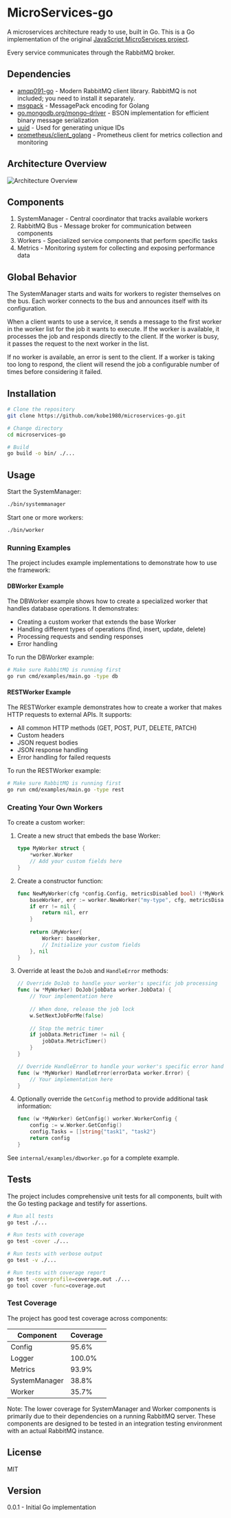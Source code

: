# MicroServices-go

A microservices architecture ready to use, built in Go. This is a Go implementation of the original [JavaScript MicroServices project](https://github.com/kobe1980/MicroServices).

Every service communicates through the RabbitMQ broker.

## Dependencies

- [amqp091-go](https://github.com/rabbitmq/amqp091-go) - Modern RabbitMQ client library. RabbitMQ is not included; you need to install it separately.
- [msgpack](https://github.com/vmihailenco/msgpack) - MessagePack encoding for Golang
- [go.mongodb.org/mongo-driver](https://github.com/mongodb/mongo-go-driver) - BSON implementation for efficient binary message serialization
- [uuid](https://github.com/google/uuid) - Used for generating unique IDs
- [prometheus/client_golang](https://github.com/prometheus/client_golang) - Prometheus client for metrics collection and monitoring

## Architecture Overview

![Architecture Overview](docs/archi.png)

## Components

1. SystemManager - Central coordinator that tracks available workers
2. RabbitMQ Bus - Message broker for communication between components
3. Workers - Specialized service components that perform specific tasks
4. Metrics - Monitoring system for collecting and exposing performance data

## Global Behavior

The SystemManager starts and waits for workers to register themselves on the bus. Each worker connects to the bus and announces itself with its configuration.

When a client wants to use a service, it sends a message to the first worker in the worker list for the job it wants to execute. If the worker is available, it processes the job and responds directly to the client. If the worker is busy, it passes the request to the next worker in the list.

If no worker is available, an error is sent to the client. If a worker is taking too long to respond, the client will resend the job a configurable number of times before considering it failed.

## Installation

```bash
# Clone the repository
git clone https://github.com/kobe1980/microservices-go.git

# Change directory
cd microservices-go

# Build
go build -o bin/ ./...
```

## Usage

Start the SystemManager:

```bash
./bin/systemmanager
```

Start one or more workers:

```bash
./bin/worker
```

### Running Examples

The project includes example implementations to demonstrate how to use the framework:

#### DBWorker Example

The DBWorker example shows how to create a specialized worker that handles database operations. It demonstrates:

- Creating a custom worker that extends the base Worker
- Handling different types of operations (find, insert, update, delete)
- Processing requests and sending responses
- Error handling

To run the DBWorker example:

```bash
# Make sure RabbitMQ is running first
go run cmd/examples/main.go -type db
```

#### RESTWorker Example

The RESTWorker example demonstrates how to create a worker that makes HTTP requests to external APIs. It supports:

- All common HTTP methods (GET, POST, PUT, DELETE, PATCH)
- Custom headers
- JSON request bodies
- JSON response handling
- Error handling for failed requests

To run the RESTWorker example:

```bash
# Make sure RabbitMQ is running first
go run cmd/examples/main.go -type rest
```

### Creating Your Own Workers

To create a custom worker:

1. Create a new struct that embeds the base Worker:
   ```go
   type MyWorker struct {
       *worker.Worker
       // Add your custom fields here
   }
   ```

2. Create a constructor function:
   ```go
   func NewMyWorker(cfg *config.Config, metricsDisabled bool) (*MyWorker, error) {
       baseWorker, err := worker.NewWorker("my-type", cfg, metricsDisabled)
       if err != nil {
           return nil, err
       }
       
       return &MyWorker{
           Worker: baseWorker,
           // Initialize your custom fields
       }, nil
   }
   ```

3. Override at least the `DoJob` and `HandleError` methods:
   ```go
   // Override DoJob to handle your worker's specific job processing
   func (w *MyWorker) DoJob(jobData worker.JobData) {
       // Your implementation here
       
       // When done, release the job lock
       w.SetNextJobForMe(false)
       
       // Stop the metric timer
       if jobData.MetricTimer != nil {
           jobData.MetricTimer()
       }
   }
   
   // Override HandleError to handle your worker's specific error handling
   func (w *MyWorker) HandleError(errorData worker.Error) {
       // Your implementation here
   }
   ```

4. Optionally override the `GetConfig` method to provide additional task information:
   ```go
   func (w *MyWorker) GetConfig() worker.WorkerConfig {
       config := w.Worker.GetConfig()
       config.Tasks = []string{"task1", "task2"}
       return config
   }
   ```

See `internal/examples/dbworker.go` for a complete example.

## Tests

The project includes comprehensive unit tests for all components, built with the Go testing package and testify for assertions.

```bash
# Run all tests
go test ./...

# Run tests with coverage
go test -cover ./...

# Run tests with verbose output
go test -v ./...

# Run tests with coverage report
go test -coverprofile=coverage.out ./...
go tool cover -func=coverage.out
```

### Test Coverage

The project has good test coverage across components:

| Component     | Coverage |
|---------------|----------|
| Config        | 95.6%    |
| Logger        | 100.0%   |
| Metrics       | 93.9%    |
| SystemManager | 38.8%    |
| Worker        | 35.7%    |

Note: The lower coverage for SystemManager and Worker components is primarily due to their dependencies on a running RabbitMQ server. These components are designed to be tested in an integration testing environment with an actual RabbitMQ instance.

## License

MIT

## Version

0.0.1 - Initial Go implementation